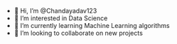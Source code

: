 - 👋 Hi, I’m @Chandayadav123
- 👀 I’m interested in Data Science
- 🌱 I’m currently learning Machine Learning algorithms
- 💞️ I’m looking to collaborate on new projects 


<!---
Chandayadav123/Chandayadav123 is a ✨ special ✨ repository because its `README.md` (this file) appears on your GitHub profile.
You can click the Preview link to take a look at your changes.
--->
